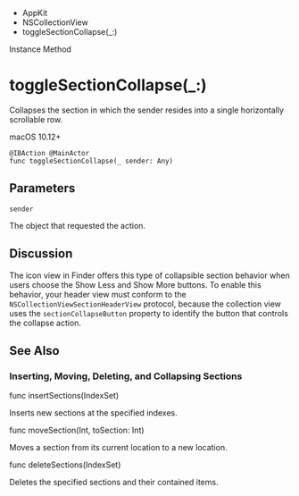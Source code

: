 

- AppKit
- NSCollectionView
-  toggleSectionCollapse(\_:) 

Instance Method

# toggleSectionCollapse(\_:)

Collapses the section in which the sender resides into a single horizontally scrollable row.

macOS 10.12+

``` source
@IBAction @MainActor
func toggleSectionCollapse(_ sender: Any)
```

## Parameters 

`sender`  

The object that requested the action.

## Discussion

The icon view in Finder offers this type of collapsible section behavior when users choose the Show Less and Show More buttons. To enable this behavior, your header view must conform to the `NSCollectionViewSectionHeaderView` protocol, because the collection view uses the `sectionCollapseButton` property to identify the button that controls the collapse action.

## See Also

### Inserting, Moving, Deleting, and Collapsing Sections

func insertSections(IndexSet)

Inserts new sections at the specified indexes.

func moveSection(Int, toSection: Int)

Moves a section from its current location to a new location.

func deleteSections(IndexSet)

Deletes the specified sections and their contained items.

